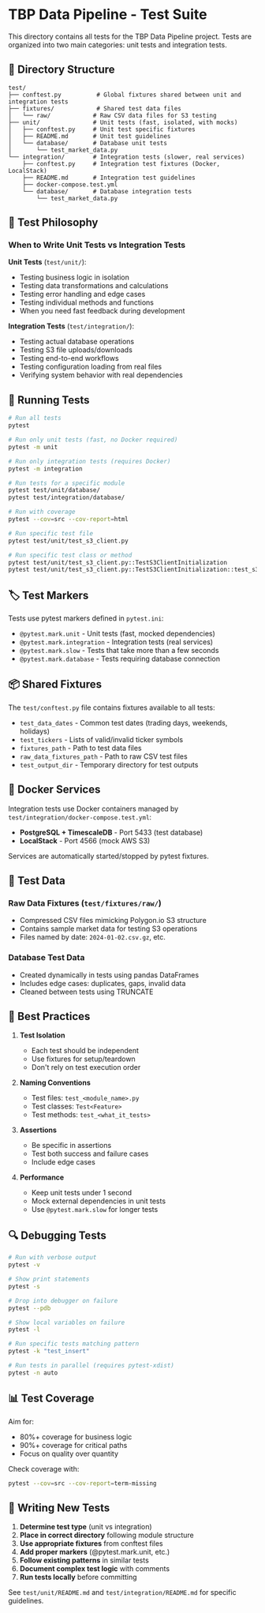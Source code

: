 # TBP Data Pipeline - Test Suite

This directory contains all tests for the TBP Data Pipeline project. Tests are organized into two main categories: unit tests and integration tests.

## 📁 Directory Structure

```
test/
├── conftest.py          # Global fixtures shared between unit and integration tests
├── fixtures/            # Shared test data files
│   └── raw/            # Raw CSV data files for S3 testing
├── unit/               # Unit tests (fast, isolated, with mocks)
│   ├── conftest.py     # Unit test specific fixtures
│   ├── README.md       # Unit test guidelines
│   └── database/       # Database unit tests
│       └── test_market_data.py
└── integration/        # Integration tests (slower, real services)
    ├── conftest.py     # Integration test fixtures (Docker, LocalStack)
    ├── README.md       # Integration test guidelines
    ├── docker-compose.test.yml
    └── database/       # Database integration tests
        └── test_market_data.py
```

## 🎯 Test Philosophy

### When to Write Unit Tests vs Integration Tests

**Unit Tests** (`test/unit/`):
- Testing business logic in isolation
- Testing data transformations and calculations
- Testing error handling and edge cases
- Testing individual methods and functions
- When you need fast feedback during development

**Integration Tests** (`test/integration/`):
- Testing actual database operations
- Testing S3 file uploads/downloads
- Testing end-to-end workflows
- Testing configuration loading from real files
- Verifying system behavior with real dependencies

## 🔧 Running Tests

```bash
# Run all tests
pytest

# Run only unit tests (fast, no Docker required)
pytest -m unit

# Run only integration tests (requires Docker)
pytest -m integration

# Run tests for a specific module
pytest test/unit/database/
pytest test/integration/database/

# Run with coverage
pytest --cov=src --cov-report=html

# Run specific test file
pytest test/unit/test_s3_client.py

# Run specific test class or method
pytest test/unit/test_s3_client.py::TestS3ClientInitialization
pytest test/unit/test_s3_client.py::TestS3ClientInitialization::test_s3_client_initialization
```

## 🏷️ Test Markers

Tests use pytest markers defined in `pytest.ini`:

- `@pytest.mark.unit` - Unit tests (fast, mocked dependencies)
- `@pytest.mark.integration` - Integration tests (real services)
- `@pytest.mark.slow` - Tests that take more than a few seconds
- `@pytest.mark.database` - Tests requiring database connection

## 📦 Shared Fixtures

The `test/conftest.py` file contains fixtures available to all tests:

- `test_data_dates` - Common test dates (trading days, weekends, holidays)
- `test_tickers` - Lists of valid/invalid ticker symbols
- `fixtures_path` - Path to test data files
- `raw_data_fixtures_path` - Path to raw CSV test files
- `test_output_dir` - Temporary directory for test outputs

## 🐳 Docker Services

Integration tests use Docker containers managed by `test/integration/docker-compose.test.yml`:

- **PostgreSQL + TimescaleDB** - Port 5433 (test database)
- **LocalStack** - Port 4566 (mock AWS S3)

Services are automatically started/stopped by pytest fixtures.

## 📝 Test Data

### Raw Data Fixtures (`test/fixtures/raw/`)
- Compressed CSV files mimicking Polygon.io S3 structure
- Contains sample market data for testing S3 operations
- Files named by date: `2024-01-02.csv.gz`, etc.

### Database Test Data
- Created dynamically in tests using pandas DataFrames
- Includes edge cases: duplicates, gaps, invalid data
- Cleaned between tests using TRUNCATE

## 🚀 Best Practices

1. **Test Isolation**
   - Each test should be independent
   - Use fixtures for setup/teardown
   - Don't rely on test execution order

2. **Naming Conventions**
   - Test files: `test_<module_name>.py`
   - Test classes: `Test<Feature>`
   - Test methods: `test_<what_it_tests>`

3. **Assertions**
   - Be specific in assertions
   - Test both success and failure cases
   - Include edge cases

4. **Performance**
   - Keep unit tests under 1 second
   - Mock external dependencies in unit tests
   - Use `@pytest.mark.slow` for longer tests

## 🔍 Debugging Tests

```bash
# Run with verbose output
pytest -v

# Show print statements
pytest -s

# Drop into debugger on failure
pytest --pdb

# Show local variables on failure
pytest -l

# Run specific tests matching pattern
pytest -k "test_insert"

# Run tests in parallel (requires pytest-xdist)
pytest -n auto
```

## 📊 Test Coverage

Aim for:
- 80%+ coverage for business logic
- 90%+ coverage for critical paths
- Focus on quality over quantity

Check coverage with:
```bash
pytest --cov=src --cov-report=term-missing
```

## 🎨 Writing New Tests

1. **Determine test type** (unit vs integration)
2. **Place in correct directory** following module structure
3. **Use appropriate fixtures** from conftest files
4. **Add proper markers** (@pytest.mark.unit, etc.)
5. **Follow existing patterns** in similar tests
6. **Document complex test logic** with comments
7. **Run tests locally** before committing

See `test/unit/README.md` and `test/integration/README.md` for specific guidelines.
